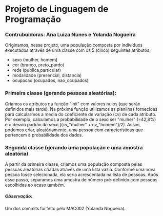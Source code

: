 # Projeto de Linguagem de Programação
### Contrubuidoras: Ana Luiza Nunes e Yolanda Nogueira
Originamos, nesse projeto, uma população composta por indivíduos executados através de uma classe com os 5 (cinco) seguintes atributos:
- sexo (mulher, homem)
- cor (branco, preto_pardo)
- rede (publica,particular)
- modalidade (presencial, distancia)
- ocupacao (ocupados, nao_ocupados)

### Primeira classe (gerando pessoas aleatórias):
Criamos os atributos na função "init" com valores nulos (que serão definidos mais tarde). Na próxima função utilizamos as planilhas fornecidas para calcularmos a média do coeficiente de variação (cv) de cada atributo. Por exemplo, calculamos a probabilidade de o sexo ser "mulher" (=42,8%) e o desvio padrão do sexo ((cv_"mulher" + cv_"homem")/2). Assim, podemos criar, aleatóriamente, uma pessoa com características que pertencem à probabilidade dos dados. 
### Segunda classe (gerando uma população e uma amostra aleatória)
A partir da primeira classe, criamos uma população composta pelas pessoas aleatórias criadas através de uma lista vazia. Conforme uma nova pessoa fosse selecionada, ela seria acrescentada na lista de pessoas. Após esse passo, separamos uma amostra de número pré-definido com pessoas escolhidas ao acaso também. 

##### Observação:
Um dos commits foi feito pelo MAC002 (Yolanda Nogueira).
